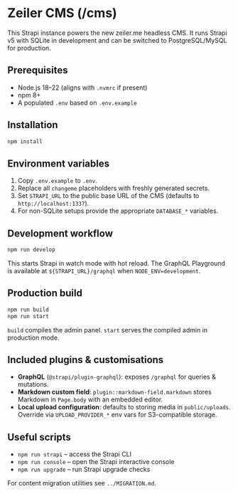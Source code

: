 # Zeiler CMS (/cms)

This Strapi instance powers the new zeiler.me headless CMS. It runs Strapi v5 with SQLite in development and can be switched to PostgreSQL/MySQL for production.

## Prerequisites

- Node.js 18–22 (aligns with `.nvmrc` if present)
- npm 8+
- A populated `.env` based on `.env.example`

## Installation

```bash
npm install
```

## Environment variables

1. Copy `.env.example` to `.env`.
2. Replace all `changeme` placeholders with freshly generated secrets.
3. Set `STRAPI_URL` to the public base URL of the CMS (defaults to `http://localhost:1337`).
4. For non-SQLite setups provide the appropriate `DATABASE_*` variables.

## Development workflow

```bash
npm run develop
```

This starts Strapi in watch mode with hot reload. The GraphQL Playground is available at `${STRAPI_URL}/graphql` when `NODE_ENV=development`.

## Production build

```bash
npm run build
npm run start
```

`build` compiles the admin panel. `start` serves the compiled admin in production mode.

## Included plugins & customisations

- **GraphQL** (`@strapi/plugin-graphql`): exposes `/graphql` for queries & mutations.
- **Markdown custom field**: `plugin::markdown-field.markdown` stores Markdown in `Page.body` with an embedded editor.
- **Local upload configuration**: defaults to storing media in `public/uploads`. Override via `UPLOAD_PROVIDER_*` env vars for S3-compatible storage.

## Useful scripts

- `npm run strapi` – access the Strapi CLI
- `npm run console` – open the Strapi interactive console
- `npm run upgrade` – run Strapi upgrade checks

For content migration utilities see `../MIGRATION.md`.
